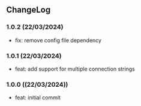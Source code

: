 ## ChangeLog

### 1.0.2 (22/03/2024)
- fix: remove config file dependency

### 1.0.1 (22/03/2024)
- feat: add support for multiple connection strings

### 1.0.0 ((22/03/2024))
- feat: initial commit
